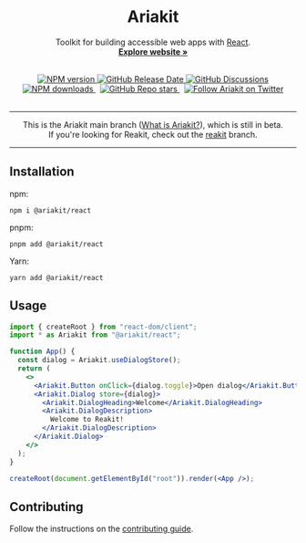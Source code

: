 <h1 align="center">Ariakit</h1>

<p align="center">
  Toolkit for building accessible web apps with <a href="https://reactjs.org">React</a>.
  <br>
  <a href="https://ariakit.org"><strong>Explore website »</strong></a>
</p>

<br>

<div align="center">
  <a href="https://npmjs.org/package/@ariakit/react">
    <img alt="NPM version" src="https://img.shields.io/npm/v/@ariakit/react.svg?logo=npm&color=007acc" />
  </a>
  <a href="https://github.com/ariakit/ariakit/releases">
    <img alt="GitHub Release Date" src="https://img.shields.io/github/release-date/ariakit/ariakit?logo=github&color=007acc">
  </a>
  <a href="https://github.com/ariakit/ariakit/discussions">
    <img alt="GitHub Discussions" src="https://img.shields.io/github/discussions/ariakit/ariakit?logo=github&color=007acc">
  </a>
  <br>
  <a href="https://npmjs.org/package/@ariakit/react">
    <img alt="NPM downloads" src="https://img.shields.io/npm/dm/@ariakit/react.svg?logo=npm&style=social">
  </a>
  &nbsp;
  <a href="https://github.com/ariakit/ariakit/stargazers">
    <img alt="GitHub Repo stars" src="https://img.shields.io/github/stars/ariakit/ariakit?style=social">
  </a>
  &nbsp;
  <a href="https://twitter.com/ariakitjs">
    <img alt="Follow Ariakit on Twitter" src="https://img.shields.io/twitter/follow/ariakitjs.svg">
  </a>
</div>

<br>

---

<p align="center">
  This is the Ariakit main branch (<a href="https://gist.github.com/diegohaz/bc07491aee61a5f2469574b38c5c1aa0">What is Ariakit?</a>), which is still in beta.
  <br>
  If you're looking for Reakit, check out the <a href="https://github.com/ariakit/ariakit/tree/reakit">reakit</a> branch.
</p>

---

## Installation

npm:

```
npm i @ariakit/react
```

pnpm:

```
pnpm add @ariakit/react
```

Yarn:

```
yarn add @ariakit/react
```

## Usage

```jsx
import { createRoot } from "react-dom/client";
import * as Ariakit from "@ariakit/react";

function App() {
  const dialog = Ariakit.useDialogStore();
  return (
    <>
      <Ariakit.Button onClick={dialog.toggle}>Open dialog</Ariakit.Button>
      <Ariakit.Dialog store={dialog}>
        <Ariakit.DialogHeading>Welcome</Ariakit.DialogHeading>
        <Ariakit.DialogDescription>
          Welcome to Reakit!
        </Ariakit.DialogDescription>
      </Ariakit.Dialog>
    </>
  );
}

createRoot(document.getElementById("root")).render(<App />);
```

## Contributing

Follow the instructions on the [contributing guide](https://github.com/ariakit/ariakit/blob/main/contributing.md).
